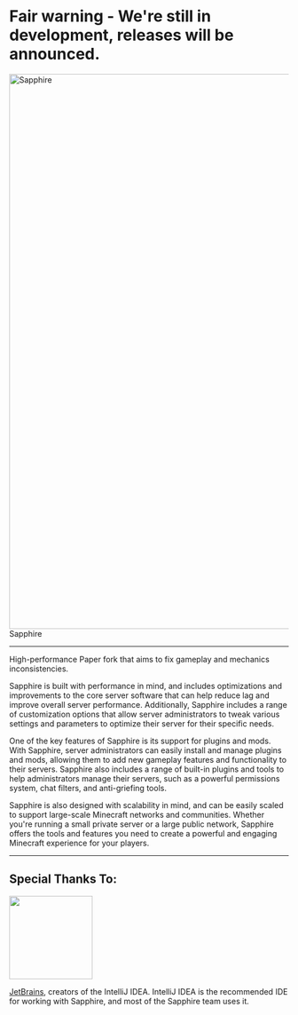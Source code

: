 
Fair warning - We're still in development, releases will be announced.
===========

<img width="1000" alt="Sapphire" src="https://user-images.githubusercontent.com/96143134/222953627-33229f1e-e76e-4d7b-b5c5-f3d31f946940.png">
Sapphire

-----

High-performance Paper fork that aims to fix gameplay and mechanics inconsistencies.

Sapphire is built with performance in mind, and includes optimizations and improvements to the core server software that can help reduce lag and improve overall server performance. Additionally, Sapphire includes a range of customization options that allow server administrators to tweak various settings and parameters to optimize their server for their specific needs.

One of the key features of Sapphire is its support for plugins and mods. With Sapphire, server administrators can easily install and manage plugins and mods, allowing them to add new gameplay features and functionality to their servers. Sapphire also includes a range of built-in plugins and tools to help administrators manage their servers, such as a powerful permissions system, chat filters, and anti-griefing tools.

Sapphire is also designed with scalability in mind, and can be easily scaled to support large-scale Minecraft networks and communities. Whether you're running a small private server or a large public network, Sapphire offers the tools and features you need to create a powerful and engaging Minecraft experience for your players.

-----

Special Thanks To:
-------------

[<img src="https://user-images.githubusercontent.com/21148213/121807008-8ffc6700-cc52-11eb-96a7-2f6f260f8fda.png" alt="" width="150">](https://www.jetbrains.com)

[JetBrains](https://www.jetbrains.com/), creators of the IntelliJ IDEA. IntelliJ IDEA is the recommended IDE for working with Sapphire, and most of the Sapphire team uses it.
